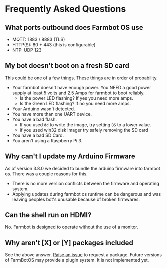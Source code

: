 # Frequently Asked Questions

## What ports outbound does Farmbot OS use

* MQTT: 1883 / 8883 (TLS)
* HTTP(S): 80 + 443 (this is configurable)
* NTP: UDP 123

## My bot doesn't boot on a fresh SD card

This could be one of a few things. These things are in order of probability.

* Your farmbot doesn't have enough power. You NEED a good power supply at
  least 5 volts and  2.5 Amps for farmbot to boot reliably.
  * Is the power LED flashing? If yes you need more amps.
  * Is the Green LED flashing? If no you need more amps.
* Your Arduino wasn't detected.
* You have more than one UART device.
* You have a bad flash.
  * If you used `dd` to write the image, try setting `BS` to a lower value.
  * if you used win32 disk imager try safely removing the SD card
* You have a bad SD Card.
* You aren't using a Raspberry Pi 3.

## Why can't I update my Arduino Firmware

As of version 3.8.0 we decided to bundle the arduino firmware into farmbot os.
There was a couple reasons for this.

* There is no more version conflicts between the firmware and operating system.
* Applying updates during farmbot os runtime can be dangerous and was leaving
  peoples bot's unusable because of broken firmwares.

## Can the shell run on HDMI?

No. Farmbot is designed to operate without the use of a monitor.

## Why aren't [X] or [Y] packages included

See the above answer. [Raise an issue](https://github.com/FarmBot/farmbot_os/issues/new)
to request a package. Future versions of FarmBotOS may provide a plugin system.
It is not implemented yet.
